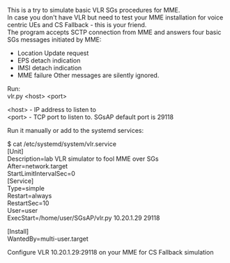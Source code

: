 This is a try to simulate basic VLR SGs procedures for MME.  
In case you don't have VLR but need to test your MME installation for voice centric UEs
and CS Fallback - this is your friend.  
The program accepts SCTP connection from MME and answers four basic SGs messages initiated
by MME:  
- Location Update request
- EPS detach indication
- IMSI detach indication
- MME failure
Other messages are silently ignored.  

Run:  
vlr.py \<host\> \<port\>  

\<host\> - IP address to listen to  
\<port\> - TCP port to listen to. SGsAP default port is 29118  

Run it manually or add to the systemd services:  
  
$ cat /etc/systemd/system/vlr.service  
 [Unit]  
 Description=lab VLR simulator to fool MME over SGs  
 After=network.target  
 StartLimitIntervalSec=0  
 [Service]  
 Type=simple  
 Restart=always  
 RestartSec=10  
 User=user  
 ExecStart=/home/user/SGsAP/vlr.py 10.20.1.29 29118  
   
 [Install]  
 WantedBy=multi-user.target  
  
Configure VLR 10.20.1.29:29118 on your MME for CS Fallback simulation  

